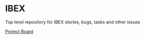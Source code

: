 # IBEX
Top level repository for IBEX stories, bugs, tasks and other issues

[Project Board](https://github.com/ISISComputingGroup/IBEX/projects/1)
